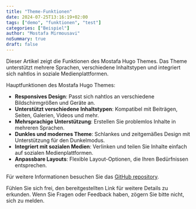 ```yaml
---
title: "Theme-Funktionen"
date: 2024-07-25T13:16:19+02:00
tags: ["demo", "funktionen", "test"]
categories: ["Beispiel"]
author: "Mostafa Mirmousavi"
noSummary: true
draft: false
---
```

Dieser Artikel zeigt die Funktionen des Mostafa Hugo Themes. Das Theme unterstützt mehrere Sprachen, verschiedene Inhaltstypen und integriert sich nahtlos in soziale Medienplattformen.

Hauptfunktionen des Mostafa Hugo Themes:

* **Responsives Design**: Passt sich nahtlos an verschiedene Bildschirmgrößen und Geräte an.
* **Unterstützt verschiedene Inhaltstypen**: Kompatibel mit Beiträgen, Seiten, Galerien, Videos und mehr.
* **Mehrsprachige Unterstützung**: Erstellen Sie problemlos Inhalte in mehreren Sprachen.
* **Dunkles und modernes Theme**: Schlankes und zeitgemäßes Design mit Unterstützung für den Dunkelmodus.
* **Integriert mit sozialen Medien**: Verlinken und teilen Sie Inhalte einfach auf sozialen Medienplattformen.
* **Anpassbare Layouts**: Flexible Layout-Optionen, die Ihren Bedürfnissen entsprechen.

Für weitere Informationen besuchen Sie das [GitHub repository](https://github.com/mirmousaviii/mostafa-hugo-theme).

Fühlen Sie sich frei, den bereitgestellten Link für weitere Details zu erkunden. Wenn Sie Fragen oder Feedback haben, zögern Sie bitte nicht, sich zu melden.